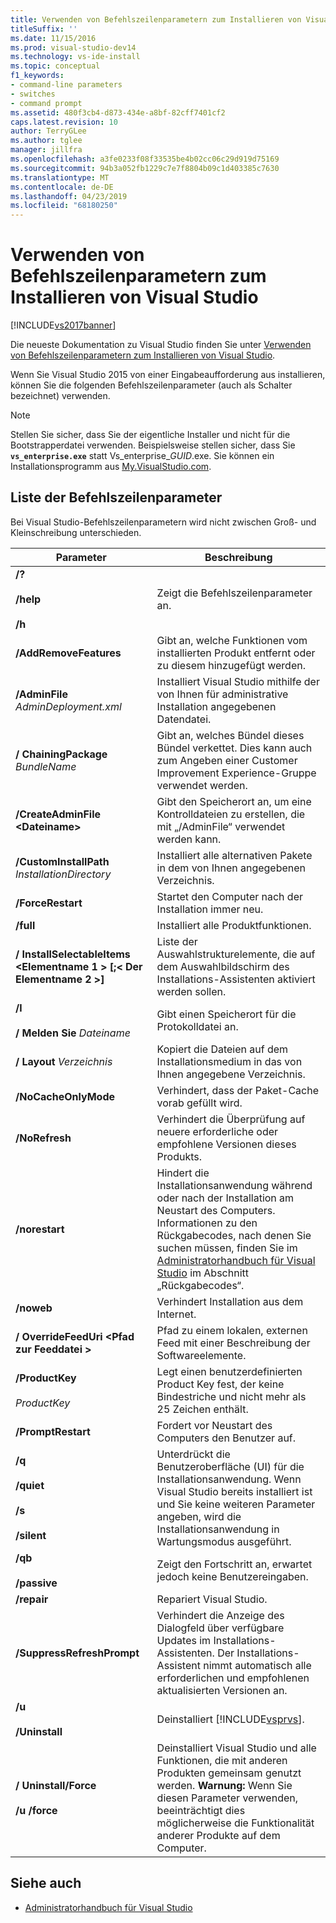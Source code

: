 ```yaml
---
title: Verwenden von Befehlszeilenparametern zum Installieren von Visual Studio 2015 | Microsoft-Dokumentation
titleSuffix: ''
ms.date: 11/15/2016
ms.prod: visual-studio-dev14
ms.technology: vs-ide-install
ms.topic: conceptual
f1_keywords:
- command-line parameters
- switches
- command prompt
ms.assetid: 480f3cb4-d873-434e-a8bf-82cff7401cf2
caps.latest.revision: 10
author: TerryGLee
ms.author: tglee
manager: jillfra
ms.openlocfilehash: a3fe0233f08f33535be4b02cc06c29d919d75169
ms.sourcegitcommit: 94b3a052fb1229c7e7f8804b09c1d403385c7630
ms.translationtype: MT
ms.contentlocale: de-DE
ms.lasthandoff: 04/23/2019
ms.locfileid: "68180250"
---
```

# <a name="use-command-line-parameters-to-install-visual-studio"></a>Verwenden von Befehlszeilenparametern zum Installieren von Visual Studio
[!INCLUDE[vs2017banner](../includes/vs2017banner.md)]

Die neueste Dokumentation zu Visual Studio finden Sie unter [Verwenden von Befehlszeilenparametern zum Installieren von Visual Studio](/visualstudio/install/use-command-line-parameters-to-install-visual-studio).

Wenn Sie Visual Studio 2015 von einer Eingabeaufforderung aus installieren, können Sie die folgenden Befehlszeilenparameter (auch als Schalter bezeichnet) verwenden.

> [!NOTE]
> Stellen Sie sicher, dass Sie der eigentliche Installer und nicht für die Bootstrapperdatei verwenden. Beispielsweise stellen sicher, dass Sie **`vs_enterprise.exe`** statt Vs_enterprise_*GUID*.exe. Sie können ein Installationsprogramm aus [My.VisualStudio.com](https://my.visualstudio.com/downloads?q=visual%20studio%20enterprise%202015).

## <a name="list-of-command-line-parameters"></a>Liste der Befehlszeilenparameter

Bei Visual Studio-Befehlszeilenparametern wird nicht zwischen Groß- und Kleinschreibung unterschieden.

|Parameter|Beschreibung|
|---------------|-----------------|
|**/?**<br /><br /> **/help**<br /><br /> **/h**|Zeigt die Befehlszeilenparameter an.|
|**/AddRemoveFeatures**|Gibt an, welche Funktionen vom installierten Produkt entfernt oder zu diesem hinzugefügt werden.|
|**/AdminFile** *AdminDeployment.xml*|Installiert Visual Studio mithilfe der von Ihnen für administrative Installation angegebenen Datendatei.|
|**/ ChainingPackage** *BundleName*|Gibt an, welches Bündel dieses Bündel verkettet. Dies kann auch zum Angeben einer Customer Improvement Experience-Gruppe verwendet werden.|
|**/CreateAdminFile \<Dateiname>**|Gibt den Speicherort an, um eine Kontrolldateien zu erstellen, die mit „/AdminFile“ verwendet werden kann.|
|**/CustomInstallPath** *InstallationDirectory*|Installiert alle alternativen Pakete in dem von Ihnen angegebenen Verzeichnis.|
|**/ForceRestart**|Startet den Computer nach der Installation immer neu.|
|**/full**|Installiert alle Produktfunktionen.|
|**/ InstallSelectableItems \<Elementname 1 > [;\< Der Elementname 2 >]**|Liste der Auswahlstrukturelemente, die auf dem Auswahlbildschirm des Installations-Assistenten aktiviert werden sollen.|
|**/l**<br /><br /> **/ Melden Sie** *Dateiname*|Gibt einen Speicherort für die Protokolldatei an.|
|**/ Layout** *Verzeichnis*|Kopiert die Dateien auf dem Installationsmedium in das von Ihnen angegebene Verzeichnis.|
|**/NoCacheOnlyMode**|Verhindert, dass der Paket-Cache vorab gefüllt wird.|
|**/NoRefresh**|Verhindert die Überprüfung auf neuere erforderliche oder empfohlene Versionen dieses Produkts.|
|**/norestart**|Hindert die Installationsanwendung während oder nach der Installation am Neustart des Computers. Informationen zu den Rückgabecodes, nach denen Sie suchen müssen, finden Sie im [Administratorhandbuch für Visual Studio](../install/visual-studio-administrator-guide.md) im Abschnitt „Rückgabecodes“.|
|**/noweb**|Verhindert Installation aus dem Internet.|
|**/ OverrideFeedUri \<Pfad zur Feeddatei >**|Pfad zu einem lokalen, externen Feed mit einer Beschreibung der Softwareelemente.|
|**/ProductKey**<br /><br /> *ProductKey*|Legt einen benutzerdefinierten Product Key fest, der keine Bindestriche und nicht mehr als 25 Zeichen enthält.|
|**/PromptRestart**|Fordert vor Neustart des Computers den Benutzer auf.|
|**/q**<br /><br /> **/quiet**<br /><br /> **/s**<br /><br /> **/silent**|Unterdrückt die Benutzeroberfläche (UI) für die Installationsanwendung. Wenn Visual Studio bereits installiert ist und Sie keine weiteren Parameter angeben, wird die Installationsanwendung in Wartungsmodus ausgeführt.|
|**/qb**<br /><br /> **/passive**|Zeigt den Fortschritt an, erwartet jedoch keine Benutzereingaben.|
|**/repair**|Repariert Visual Studio.|
|**/SuppressRefreshPrompt**|Verhindert die Anzeige des Dialogfeld über verfügbare Updates im Installations-Assistenten. Der Installations-Assistent nimmt automatisch alle erforderlichen und empfohlenen aktualisierten Versionen an.|
|**/u**<br /><br /> **/Uninstall**|Deinstalliert [!INCLUDE[vsprvs](../includes/vsprvs-md.md)].|
|**/ Uninstall/Force**<br /><br /> **/u /force**|Deinstalliert Visual Studio und alle Funktionen, die mit anderen Produkten gemeinsam genutzt werden. **Warnung:**  Wenn Sie diesen Parameter verwenden, beeinträchtigt dies möglicherweise die Funktionalität anderer Produkte auf dem Computer.|

## <a name="see-also"></a>Siehe auch

- [Administratorhandbuch für Visual Studio](../install/visual-studio-administrator-guide.md)